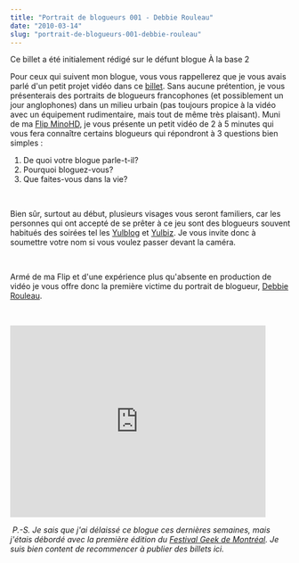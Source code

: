 ```yaml
---
title: "Portrait de blogueurs 001 - Debbie Rouleau"
date: "2010-03-14"
slug: "portrait-de-blogueurs-001-debbie-rouleau"
---
```


Ce billet a été initialement rédigé sur le défunt blogue À la base 2

Pour ceux qui suivent mon blogue, vous vous rappellerez que je vous avais parlé d'un petit projet vidéo dans ce [billet](https://fred.dev/portraits-de-blogueurs-et-blogueuses/ "Billet présentant l'idée du portrait de blogueurs"). Sans aucune prétention, je vous présenterais des portraits de blogueurs francophones (et possiblement un jour anglophones) dans un milieu urbain (pas toujours propice à la vidéo avec un équipement rudimentaire, mais tout de même très plaisant). Muni de ma [Flip MinoHD](https://www.theflip.com/en-us/Products/mino.aspx "Site Web de la Flip Mino HD"), je vous présente un petit vidéo de 2 à 5 minutes qui vous fera connaître certains blogueurs qui répondront à 3 questions bien simples :

1. De quoi votre blogue parle-t-il?
2. Pourquoi bloguez-vous?
3. Que faites-vous dans la vie?

 

Bien sûr, surtout au début, plusieurs visages vous seront familiers, car les personnes qui ont accepté de se prêter à ce jeu sont des blogueurs souvent habitués des soirées tel les [Yulblog](https://yulblog.org/fr "Site Web du Yulblog") et [Yulbiz](https://yulbiz.org/ "Site Web du Yulbiz"). Je vous invite donc à soumettre votre nom si vous voulez passer devant la caméra.

 

Armé de ma Flip et d'une expérience plus qu'absente en production de vidéo je vous offre donc la première victime du portrait de blogueur, [Debbie Rouleau](https://sekhmetdesign.thegeekcartel.com/blogue/ "Blogue de Debbie Rouleau").

 

<iframe width="459" height="344" src="https://www.youtube.com/embed/Sz1mzVldjH8?feature=oembed" frameborder="0" allowfullscreen></iframe>

 _P.-S. Je sais que j'ai délaissé ce blogue ces dernières semaines, mais j'étais débordé avec la première édition du [Festival Geek de Montréal](https://geekfestmtl.com/ "Site Web du Festival Geek de Montréal"). Je suis bien content de recommencer à publier des billets ici._
